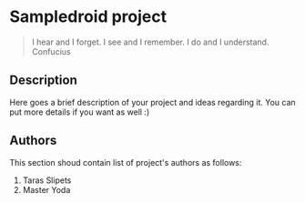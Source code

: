 # Sampledroid project #

> I hear and I forget. I see and I remember. I do and I understand.
> Confucius

## Description ##
Here goes a brief description of your project and ideas regarding it.
You can put more details if you want as well :)

## Authors ##
This section shoud contain list of project's authors as follows:

1. Taras Slipets
2. Master Yoda

